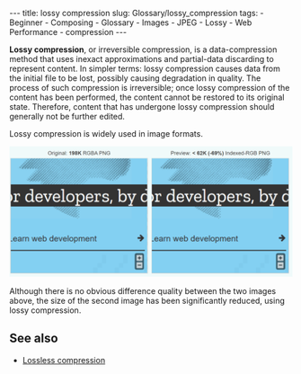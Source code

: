 --- title: lossy compression slug: Glossary/lossy\_compression tags: - Beginner - Composing - Glossary - Images - JPEG - Lossy - Web Performance - compression ---

**Lossy compression**, or irreversible compression, is a data-compression method that uses inexact approximations and partial-data discarding to represent content. In simpler terms: lossy compression causes data from the initial file to be lost, possibly causing degradation in quality. The process of such compression is irreversible; once lossy compression of the content has been performed, the content cannot be restored to its original state. Therefore, content that has undergone lossy compression should generally not be further edited.

Lossy compression is widely used in image formats.

![Lossy compression image](2019-11-18.png)

Although there is no obvious difference quality between the two images above, the size of the second image has been significantly reduced, using lossy compression.

See also
--------

-   [Lossless compression](/en-US/docs/Glossary/Lossless_compression)
